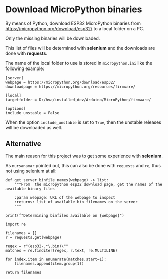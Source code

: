 Download MicroPython binaries
=============================

By means of Python, download ESP32 MicroPython binaries from https://micropython.org/download/esp32/ to a local folder on a PC.

Only the missing binaries will be downloaded.

This list of files will be determined with **selenium** and the downloads are done with **requests**.

The name of the local folder to use is stored in `micropython.ini` like the following example:

    [server]
    webpage = https://micropython.org/download/esp32/
    downloadpage = https://micropython.org/resources/firmware/
    
    [local]
    targetfolder = D:/hva/installed_dev/Arduino/MicroPython/firmware/
    
    [options]
    include_unstable = False

When the option `include_unstable` is set to `True`, then the unstable releases will be downloaded as well.

Alternative
-----------

The main reason for this project was to get some experience with **selenium**.

As `nursanamar` pointed out, this can also be done with `requests` and `re`, thus not
using selenium at all:

    def get_server_binfile_names(webpage) -> list:
        """From  the micropython esp32 download page, get the names of the available binary files

        :param webpage: URL of the webpage to inspect
        :returns: list of available bin filenames on the server
        """

    print(f"Determining binfiles available on {webpage}")

    import re
    
    filenames = []
    r = requests.get(webpage)
    
    regex = r"(esp32-.*\.bin)\""
    matches = re.finditer(regex, r.text, re.MULTILINE)
    
    for index,item in enumerate(matches,start=1):
        filenames.append(item.group(1))
    
    return filenames